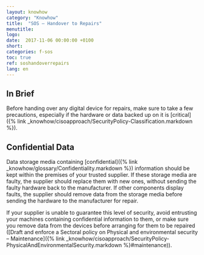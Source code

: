 ```yaml
---
layout: knowhow
category: "Knowhow"
title:  "SOS – Handover to Repairs"
menutitle:
logo:
date:  2017-11-06 00:00:00 +0100
short:
categories: f-sos
toc: true
ref: soshandoverrepairs
lang: en
---
```


## In Brief
Before handing over any digital device for repairs, make sure to take a few precautions, especially if the hardware or data backed up on it is [critical]({% link _knowhow/cisoapproach/SecurityPolicy-Classification.markdown %}).

## Confidential Data
Data storage media containing [confidential]({% link _knowhow/glossary/Confidentiality.markdown %}) information should be kept within the premises of your trusted supplier. If these storage media are faulty, the supplier should replace them with new ones, without sending the faulty hardware back to the manufacturer. If other components display faults, the supplier should remove data from the storage media before sending the hardware to the manufacturer for repair.

If your supplier is unable to guarantee this level of security, avoid entrusting your machines containing confidential information to them, or make sure you remove data from the devices before arranging for them to be repaired ([Draft and enforce a Sectoral policy on Physical and environmental security – Maintenance]({% link _knowhow/cisoapproach/SecurityPolicy-PhysicalAndEnvironmentalSecurity.markdown %}#maintenance)).
